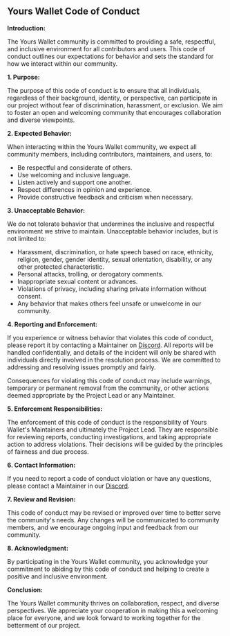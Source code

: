 ## Yours Wallet Code of Conduct

**Introduction:**

The Yours Wallet community is committed to providing a safe, respectful, and inclusive environment for all contributors and users. This code of conduct outlines our expectations for behavior and sets the standard for how we interact within our community.

**1. Purpose:**

The purpose of this code of conduct is to ensure that all individuals, regardless of their background, identity, or perspective, can participate in our project without fear of discrimination, harassment, or exclusion. We aim to foster an open and welcoming community that encourages collaboration and diverse viewpoints.

**2. Expected Behavior:**

When interacting within the Yours Wallet community, we expect all community members, including contributors, maintainers, and users, to:

- Be respectful and considerate of others.
- Use welcoming and inclusive language.
- Listen actively and support one another.
- Respect differences in opinion and experience.
- Provide constructive feedback and criticism when necessary.

**3. Unacceptable Behavior:**

We do not tolerate behavior that undermines the inclusive and respectful environment we strive to maintain. Unacceptable behavior includes, but is not limited to:

- Harassment, discrimination, or hate speech based on race, ethnicity, religion, gender, gender identity, sexual orientation, disability, or any other protected characteristic.
- Personal attacks, trolling, or derogatory comments.
- Inappropriate sexual content or advances.
- Violations of privacy, including sharing private information without consent.
- Any behavior that makes others feel unsafe or unwelcome in our community.

**4. Reporting and Enforcement:**

If you experience or witness behavior that violates this code of conduct, please report it by contacting a Maintainer on [Discord](https://discord.gg/qHs6hTkmsf). All reports will be handled confidentially, and details of the incident will only be shared with individuals directly involved in the resolution process. We are committed to addressing and resolving issues promptly and fairly.

Consequences for violating this code of conduct may include warnings, temporary or permanent removal from the community, or other actions deemed appropriate by the Project Lead or any Maintainer.

**5. Enforcement Responsibilities:**

The enforcement of this code of conduct is the responsibility of Yours Wallet's Maintainers and ultimately the Project Lead. They are responsible for reviewing reports, conducting investigations, and taking appropriate action to address violations. Their decisions will be guided by the principles of fairness and due process.

**6. Contact Information:**

If you need to report a code of conduct violation or have any questions, please contact a Maintainer in our [Discord](https://discord.gg/qHs6hTkmsf).

**7. Review and Revision:**

This code of conduct may be revised or improved over time to better serve the community's needs. Any changes will be communicated to community members, and we encourage ongoing input and feedback from our community.

**8. Acknowledgment:**

By participating in the Yours Wallet community, you acknowledge your commitment to abiding by this code of conduct and helping to create a positive and inclusive environment.

**Conclusion:**

The Yours Wallet community thrives on collaboration, respect, and diverse perspectives. We appreciate your cooperation in making this a welcoming place for everyone, and we look forward to working together for the betterment of our project.
